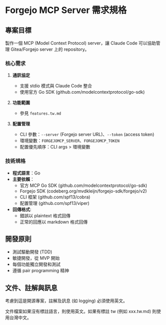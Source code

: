 # Forgejo MCP Server 需求規格

## 專案目標

製作一個 MCP (Model Context Protocol) server，讓 Claude Code 可以協助管理 Gitea/Forgejo server 上的 repository。

### 核心需求

1. **通訊協定**
   - 支援 stdio 模式與 Claude Code 整合
   - 使用官方 Go SDK (github.com/modelcontextprotocol/go-sdk)

2. **功能範圍**
   - 參見 `features.tw.md`

3. **配置管理**
   - CLI 參數：`--server` (Forgejo server URL)、`--token` (access token)
   - 環境變數：`FORGEJOMCP_SERVER`、`FORGEJOMCP_TOKEN`
   - 配置優先順序：CLI args > 環境變數

### 技術規格

- **程式語言**：Go
- **主要依賴**：
  * 官方 MCP Go SDK (github.com/modelcontextprotocol/go-sdk)
  * Forgejo SDK (codeberg.org/mvdkleijn/forgejo-sdk/forgejo/v2)
  * CLI 框架 (github.com/spf13/cobra)
  * 配置管理 (github.com/spf13/viper)
- **回傳格式**:
  * 錯誤以 plaintext 格式回傳
  * 正常的回應以 markdown 格式回傳

## 開發原則

- 測試驅動開發 (TDD)
- 敏捷開發，從 MVP 開始
- 每個功能獨立開發和測試
- 遵循 pair programming 精神

## 文件、註解與訊息

考慮到這是開源專案，註解及訊息 (如 logging) 必須使用英文。

文件檔案如果沒有標註語言，則使用英文。如果有標註 tw (例如 xxx.tw.md) 則使用台灣中文。
